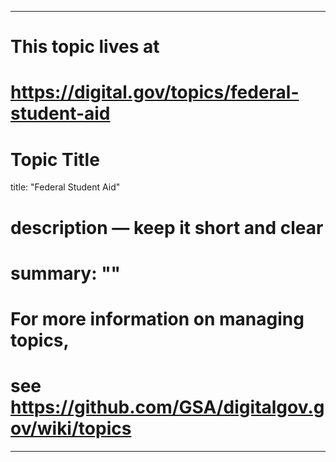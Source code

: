 
---
# This topic lives at
# https://digital.gov/topics/federal-student-aid

# Topic Title
title: "Federal Student Aid"

# description — keep it short and clear
# summary: ""


# For more information on managing topics,
# see https://github.com/GSA/digitalgov.gov/wiki/topics
---